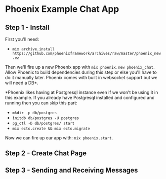 # Phoenix Example Chat App

## Step 1 - Install

First you'll need:
* `mix archive.install https://github.com/phoenixframework/archives/raw/master/phoenix_new.ez`

Then we'll fire up a new Phoenix app with `mix phoenix.new phoenix_chat`. Allow Phoenix to build dependencies during this step or else you'll have to do it manually later. Phoenix comes with built in websocket support but we will need a DB*.

*Phoenix likes having at Postgresql instance even if we won't be using it in this example. If you already have Postgresql installed and configured and running then you can skip this part:

* `mkdir -p db/postgres`
* `initdb db/postgres -U postgres`
* `pg_ctl -D db/postgres/ start`
* `mix ecto.create && mix ecto.migrate`

Now we can fire up our app with: `mix phoenix.start`.

## Step 2 - Create Chat Page


## Step 3 - Sending and Receiving Messages
